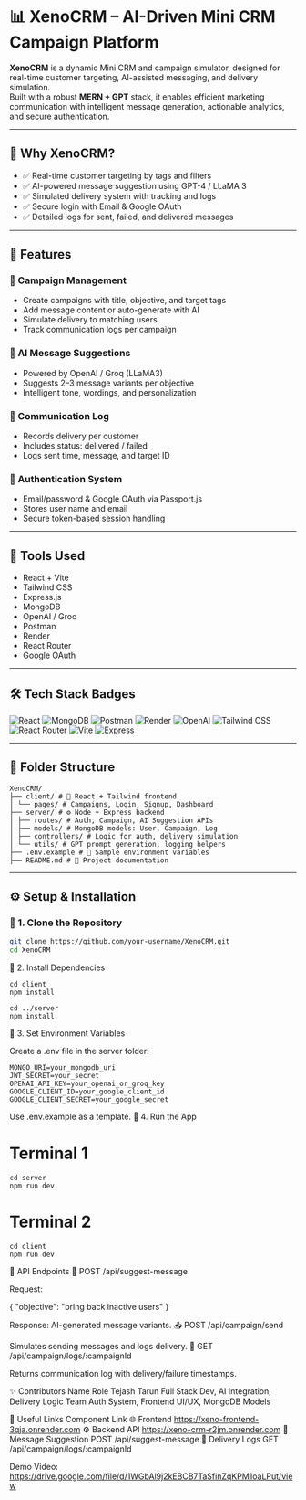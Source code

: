 # 📊 XenoCRM – AI-Driven Mini CRM Campaign Platform

**XenoCRM** is a dynamic Mini CRM and campaign simulator, designed for real-time customer targeting, AI-assisted messaging, and delivery simulation.  
Built with a robust **MERN + GPT** stack, it enables efficient marketing communication with intelligent message generation, actionable analytics, and secure authentication.

---

## 🚀 Why XenoCRM?

- ✅ Real-time customer targeting by tags and filters  
- ✅ AI-powered message suggestion using GPT-4 / LLaMA 3  
- ✅ Simulated delivery system with tracking and logs  
- ✅ Secure login with Email & Google OAuth  
- ✅ Detailed logs for sent, failed, and delivered messages  

---

## 📌 Features

### 🔹 Campaign Management
- Create campaigns with title, objective, and target tags  
- Add message content or auto-generate with AI  
- Simulate delivery to matching users  
- Track communication logs per campaign  

### 🔹 AI Message Suggestions
- Powered by OpenAI / Groq (LLaMA3)  
- Suggests 2–3 message variants per objective  
- Intelligent tone, wordings, and personalization  

### 🔹 Communication Log
- Records delivery per customer  
- Includes status: delivered / failed  
- Logs sent time, message, and target ID  

### 🔹 Authentication System
- Email/password & Google OAuth via Passport.js  
- Stores user name and email  
- Secure token-based session handling  

---

## 🧰 Tools Used

- React + Vite  
- Tailwind CSS  
- Express.js  
- MongoDB  
- OpenAI / Groq  
- Postman  
- Render  
- React Router  
- Google OAuth  

---

## 🛠️ Tech Stack Badges

![React](https://img.shields.io/badge/React-20232A?style=for-the-badge&logo=react&logoColor=61DAFB)
![MongoDB](https://img.shields.io/badge/MongoDB-4EA94B?style=for-the-badge&logo=mongodb&logoColor=white)
![Postman](https://img.shields.io/badge/Postman-FF6C37?style=for-the-badge&logo=postman&logoColor=white)
![Render](https://img.shields.io/badge/Render-00979D?style=for-the-badge&logo=render&logoColor=white)
![OpenAI](https://img.shields.io/badge/OpenAI-412991?style=for-the-badge&logo=openai&logoColor=white)
![Tailwind CSS](https://img.shields.io/badge/Tailwind_CSS-06B6D4?style=for-the-badge&logo=tailwind-css&logoColor=white)
![React Router](https://img.shields.io/badge/React_Router-CA4245?style=for-the-badge&logo=react-router&logoColor=white)
![Vite](https://img.shields.io/badge/Vite-646CFF?style=for-the-badge&logo=vite&logoColor=white)
![Express](https://img.shields.io/badge/Express-000000?style=for-the-badge&logo=express&logoColor=white)

---

## 📁 Folder Structure
```
XenoCRM/
├── client/ # 🎨 React + Tailwind frontend
│ └── pages/ # Campaigns, Login, Signup, Dashboard
├── server/ # ⚙️ Node + Express backend
│ ├── routes/ # Auth, Campaign, AI Suggestion APIs
│ ├── models/ # MongoDB models: User, Campaign, Log
│ ├── controllers/ # Logic for auth, delivery simulation
│ └── utils/ # GPT prompt generation, logging helpers
├── .env.example # 🔐 Sample environment variables
├── README.md # 📘 Project documentation
```

---

## ⚙️ Setup & Installation

### 🔹 1. Clone the Repository
```bash
git clone https://github.com/your-username/XenoCRM.git
cd XenoCRM
```
🔹 2. Install Dependencies
```
cd client
npm install

cd ../server
npm install
```
🔹 3. Set Environment Variables

Create a .env file in the server folder:
```
MONGO_URI=your_mongodb_uri
JWT_SECRET=your_secret
OPENAI_API_KEY=your_openai_or_groq_key
GOOGLE_CLIENT_ID=your_google_client_id
GOOGLE_CLIENT_SECRET=your_google_secret
```

Use .env.example as a template.
🔹 4. Run the App

# Terminal 1
```
cd server
npm run dev
```

# Terminal 2
```
cd client
npm run dev
```

🔄 API Endpoints
🧠 POST /api/suggest-message

Request:

{ "objective": "bring back inactive users" }

Response: AI-generated message variants.
📤 POST /api/campaign/send

Simulates sending messages and logs delivery.
📄 GET /api/campaign/logs/:campaignId

Returns communication log with delivery/failure timestamps.

✨ Contributors
Name	Role
Tejash Tarun	Full Stack Dev, AI Integration, Delivery Logic
Team	Auth System, Frontend UI/UX, MongoDB Models

📎 Useful Links
Component	Link
🌐 Frontend	https://xeno-frontend-3qja.onrender.com
⚙️ Backend API	https://xeno-crm-r2jm.onrender.com
🧠 Message Suggestion	POST /api/suggest-message
📄 Delivery Logs	GET /api/campaign/logs/:campaignId

Demo Video: https://drive.google.com/file/d/1WGbAl9j2kEBCB7TaSfinZqKPM1oaLPut/view

